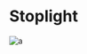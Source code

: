 # Stoplight

![a](https://user-images.githubusercontent.com/47544763/58609021-f88a6e00-825a-11e9-98d0-7489f804c996.png)
